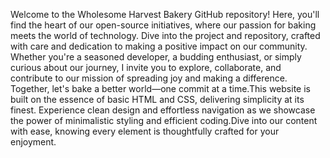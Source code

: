 Welcome to the Wholesome Harvest Bakery GitHub repository! Here, you'll find the heart of our open-source initiatives, where our passion for baking meets the world of technology. Dive into the project and repository, crafted with care and dedication to making a positive impact on our community. 
Whether you're a seasoned developer, a budding enthusiast, or simply curious about our journey, I invite you to explore, collaborate, and contribute to our mission of spreading joy and making a difference. 
Together, let's bake a better world—one commit at a time.This website is built on the essence of basic HTML and CSS, delivering simplicity at its finest. Experience clean design and effortless navigation as we showcase the power of minimalistic styling and efficient coding.Dive into our content with ease, knowing every element is thoughtfully crafted for your enjoyment.
